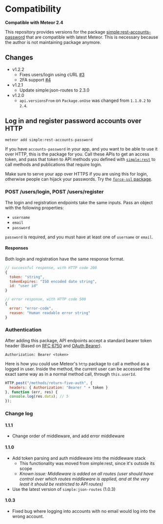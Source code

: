 # Compatibility

**Compatible with Meteor 2.4**

This repository provides versions for the package [simple:rest-accounts-password](https://github.com/meteor-compat/meteor-rest/tree/devel/packages/rest-accounts-password) that are compatible with latest Meteor. This is necessary because the author is not maintaining package anymore.

## Changes
- v1.2.2
  - Fixes users/login using cURL [#3](https://github.com/meteor-compat/meteor-rest/pull/3)
  - 2FA support [#4](https://github.com/meteor-compat/meteor-rest/pull/4)
- v1.2.1
  - Update simple:json-routes to 2.3.0
- v1.2.0
  - `api.versionsFrom` on `Package.onUse` was changed from `1.1.0.2` to `2.4`.

## Log in and register password accounts over HTTP

```sh
meteor add simple:rest-accounts-password
```

If you have `accounts-password` in your app, and you want to be able to use it over HTTP, this is the package for you. Call these APIs to get an access token, and pass that token to API methods you defined with [`simple:rest`](https://github.com/stubailo/meteor-rest/blob/master/packages/rest/README.md#authentication) to call methods and publications that require login.

Make sure to serve your app over HTTPS if you are using this for login, otherwise people can hijack your passwords. Try the [`force-ssl` package](https://atmospherejs.com/meteor/force-ssl).

### POST /users/login, POST /users/register

The login and registration endpoints take the same inputs. Pass an object with the following properties:

- `username`
- `email`
- `password`

`password` is required, and you must have at least one of `username` or `email`.

#### Responses

Both login and registration have the same response format.

```js
// successful response, with HTTP code 200
{
  token: "string",
  tokenExpires: "ISO encoded date string",
  id: "user id"
}

// error response, with HTTP code 500
{
  error: "error-code",
  reason: "Human readable error string"
}
```

### Authentication

After adding this package, API endpoints accept a standard bearer token header (Based on [RFC 6750](http://tools.ietf.org/html/rfc6750#section-2.1) and [OAuth Bearer](http://self-issued.info/docs/draft-ietf-oauth-v2-bearer.html#authz-header)).

```http
Authorization: Bearer <token>
```

Here is how you could use Meteor's `http` package to call a method as a logged in user. Inside the method, the current user can be accessed the exact same way as in a normal method call, through `this.userId`.

```js
HTTP.post("/methods/return-five-auth", {
  headers: { Authorization: "Bearer " + token }
}, function (err, res) {
  console.log(res.data); // 5
});
```

### Change log

#### 1.1.1

- Change order of middleware, and add error middleware

#### 1.1.0

- Add token parsing and auth middleware into the middleware stack
  - This functionality was moved from simple:rest, since it's outside its scope
  - _Known issue: Middleware is added on all routes (user should have control
    over which routes middleware is applied, and at the very least it should be
    restricted to API routes)_
- Use the latest version of `simple:json-routes` (1.0.3)

#### 1.0.3

- Fixed bug where logging into accounts with no email would log into the wrong
account.
